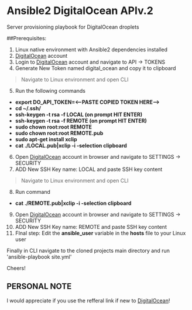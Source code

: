 # Ansible2 DigitalOcean APIv.2
Server provisioning playbook for DigitalOcean droplets

##Prerequisites:
1. Linux native environment with Ansible2 dependencies installed
2. <a href="https://m.do.co/c/0a8cc915e6ef">DigitalOcean</a> account
3. Login to <a href="https://m.do.co/c/0a8cc915e6ef">DigitalOcean</a> account and navigate to API -> TOKENS
4. Generate New Token named digital_ocean and copy it to clipboard
> Navigate to Linux environment and open CLI

5. Run the following commands
  * **export DO_API_TOKEN=<--PASTE COPIED TOKEN HERE-->**
  * **cd ~/.ssh/**
  * **ssh-keygen -t rsa -f LOCAL (on prompt HIT ENTER)**
  * **ssh-keygen -t rsa -f REMOTE (on prompt HIT ENTER)**
  * **sudo chown root:root REMOTE**
  * **sudo chown root:root REMOTE.pub**
  * **sudo apt-get install xclip**
  * **cat ./LOCAL.pub|xclip -i -selection clipboard**
6. Open <a href="https://m.do.co/c/0a8cc915e6ef">DigitalOcean</a> account in browser and navigate to SETTINGS -> SECURITY
7. ADD New SSH Key name: LOCAL and paste SSH key content
> Navigate to Linux environment and open CLI

8. Run command
  * **cat ./REMOTE.pub|xclip -i -selection clipboard**
9. Open <a href="https://m.do.co/c/0a8cc915e6ef">DigitalOcean</a> account in browser and navigate to SETTINGS -> SECURITY
10. ADD New SSH Key name: REMOTE and paste SSH key content
11. FInal step: Edit the **ansible_user** variable in the **hosts** file to your Linux user

Finally in CLI navigate to the cloned projects main directory and run 'ansible-playbook site.yml'

Cheers!

PERSONAL NOTE
---
I would appreciate if you use the refferal link if new to <a href="https://m.do.co/c/0a8cc915e6ef">DigitalOcean</a>!
